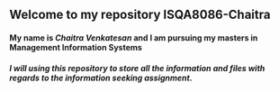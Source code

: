 ## Welcome to my repository **ISQA8086-Chaitra**

#### My name is _Chaitra Venkatesan_ and I am pursuing my masters in **Management Information Systems**

##### I will using this _repository_ to store all the information and files with regards to the **information seeking assignment**.
